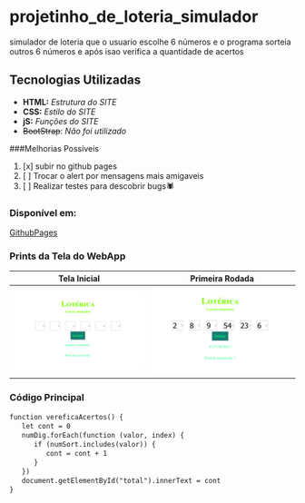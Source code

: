 # projetinho_de_loteria_simulador
simulador de loteria que o usuario escolhe 6 números 
e o programa sorteia outros 6 números e após isao
verifica a quantidade de acertos

## Tecnologias Utilizadas
- **HTML:** _Estrutura do SITE_
- **CSS:** _Estilo do SITE_
- **jS:** _Funções do SITE_
- ~~BootStrap~~: _Não foi utilizado_

###Melhorias Possíveis
1. [x] subir no github pages
2. [ ] Trocar o alert por mensagens mais amigaveis
3. [ ] Realizar testes para descobrir bugs🕷


### Disponível em:
[GithubPages](https://wendelzin10.github.io/projetinho_de_loteria_simulador/)

### Prints da Tela do WebApp

| Tela Inicial | Primeira Rodada | 
|--------------|-----------------|
| ![Tela inicial do site](/img/Tela1.png)   | ![Tela preenchida do site](/img/Tela2.png)   |


### Código Principal
```js: 
function vereficaAcertos() {
   let cont = 0
   numDig.forEach(function (valor, index) {
      if (numSort.includes(valor)) {
         cont = cont + 1
      }
   })
   document.getElementById("total").innerText = cont
}
```